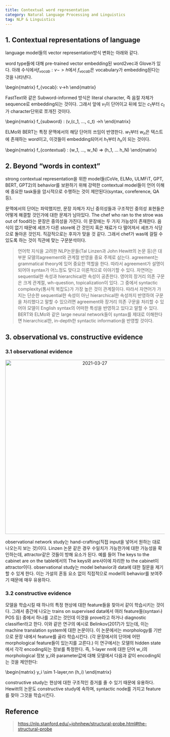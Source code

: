 ```yaml
---
title: Contextual word representation
category: Natural Language Processing and Linguistics
tag: NLP & Linguistics
---
```


## 1. Contextual representations of language

language model들의 vector representation방식 변화는 아래와 같다. 

word type들에 대해 pre-trained vector embedding된 word2vec과 Glove가 있다. 아래 수식에서$f_{vocab} : v->h$에서 $f_{vocab}$은 vocabulary가 embedding된다는 것을 나타낸다.

\begin{matrix}
f_{vocab}: v->h
\end{matrix}

FastText와 같은 Subword-informed 방식은 literal character, 즉 음절 자체가 sequence로 embedding되는 것이다. 그래서 앞에 $v_1$이 단어이고 뒤에 있는 $c_1$부터 $c_t$가 character단위로 쪼개진 것이다.

\begin{matrix}
f_{subword} : (v,(c_1, …, c_t) ->h
\end{matrix}

ELMo와 BERT는 특정 문맥에서의 해당 단어의 쓰임이 반영한다. $w_1$부터 $w_n$은 텍스트에 존재하는 word이고, 이것들이 embedding되어서 $h_1$부터 $h_n$이 되는 것이다.

\begin{matrix}
f_{contextual} : (w_1, …, w_N) => (h_1, … h_N)
\end{matrix}

## 2. Beyond “words in context”

strong contextual representation을 위한 model들(CoVe, ELMo, ULMFiT, GPT, BERT, GPT2)의 behavior를 보완하기 위해 강력한 contextual model들이 언어 이해에 중요한 task들을 암시적으로 수행하는 것이 제안된다(syntax, coreference, QA 등).

문맥에서의 단어는 파악했지만, 문장 자체가 지닌 중의성들과 구조적인 중의성 표현들은 어떻게 해결할 것인가에 대한 문제가 남아있다. The chef who ran to the stroe was out of food라는 문장은 중의성을 가진다. 이 문장에는 두 가지 가능성이 존재한다. 음식이 없기 때문에 셰프가 다른 store에 간 것인지 혹은 재료가 다 떨어져서 셰프가 식당으로 돌아온 것인지. 직감적으로는 후자가 맞을 것 같다. 그래서 chef가 was에 걸릴 수 있도록 하는 것이 직관에 맞는 구문분석이다.

> 언어학 지식을 고려한 NLP논문들(Tal Linzen과 John Hewitt의 논문 등)은 대부분 모델의agreement와 관계절 반영을 중요 주제로 삼는다. agreement는 grammatical theory에 있어 중요한 역할을 한다. 따라서 agreement가 설명이 되어야 syntax가 어느정도 맞다고 이론적으로 이야기할 수 있다. 자연어는 sequential한 속성과 hierarchical한 속성이 공존한다. 영어의 장거리 의존 구문은 크게 관계절, wh-question, topicalization이 있다. 그 중에서 syntactic complexity(통사적 복잡도)가 가장 높은 것이 관계절이다. 따라서 자연어가 가지는 단순한 sequential한 속성이 아닌 hierarchical한 속성까지 반영하여 구문을 처리했다고 말할 수 있으려면 agreement와 장거리 의존 구문을 처리할 수 있어야 모델이 English syntax의 어떠한 특성을 반영하고 있다고 말할 수 있다. BERT와 ELMo와 같은 large neural network들이 syntax를 제대로 이해한다면 hierarchical한, in-depth한 syntactic information을 반영할 것이다.

## 3. observational vs. constructive evidence

### 3.1 observational evidence

<center><img width="550" alt="2021-03-27" src="https://user-images.githubusercontent.com/53667002/112973850-b69b1d80-918c-11eb-8c4c-41c5885312db.png"></center>

observational network study는 hand-crafting(직접 input을 넣어서 원하는 대로 나오는지 보는 것)이다. Linzen 논문 같은 경우 수일치가 가능한가에 대한 가능성을 확인하는데, attractor같은 것들이 방해 요소가 된다. 예를 들어 The keys to the cabinet are on the table에서의 The keys와 are사이에 자리한 to the cabinet이 attractor이다. observational study는 model behavior과 data에 대한 질문을 제기할 수 있게 한다. 이는 가설의 혼동 요소 없이 직접적으로 model의 behavior를 보여주기 때문에 매우 유용하다.

### 3.2 constructive evidence 

모델을 학습시킬 때 하나의 특정 현상에 대한 feature들을 찾아서 같이 학습시키는 것이다. 그래서 중간에 나오는 trains on supervised data에서 여러 feature들(syntax나 POS 등) 중에서 하나를 고르는 것인데 이것을 prove라고 하거나 diagnostic classifier라고 한다. 이와 같은 연구의 예시로 Belinkov(2017)가 있는데, 이는 machine translation system에 대한 논문이다. 이 논문에서는 morphology를 기반으로 문장 내에서 feature를 골라 학습시킨다. (각 문장에서의 단어에 어떤 morphological feature들이 있는지를 고른다.) 이 연구에서는 모델의 hidden state에서 각각 encoding되는 정보를 특정한다. 즉, 1-layer nn에 대한 단어 w_i의 morphological 정보 y_i와 parameter값에 대해 모델에서 다음과 같이 encoding되는 것을 제안한다:

\begin{matrix}
y_i \sim 1-layer\,nn (h_i)
\end{matrix}

constructive study는 현상에 대한 구조적인 증거를 줄 수 있기 때문에 유용하다. Hewitt의 논문도 constructive study에 속하며, syntactic node를 가지고 feature를 찾아 그것을 학습시킨다.

## Reference

> https://nlp.stanford.edu/~johnhew/structural-probe.html#the-structural-probe
